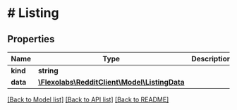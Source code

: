 # # Listing

## Properties

Name | Type | Description | Notes
------------ | ------------- | ------------- | -------------
**kind** | **string** |  | 
**data** | [**\Flexolabs\RedditClient\Model\ListingData**](ListingData.md) |  | 

[[Back to Model list]](../../README.md#documentation-for-models) [[Back to API list]](../../README.md#documentation-for-api-endpoints) [[Back to README]](../../README.md)


